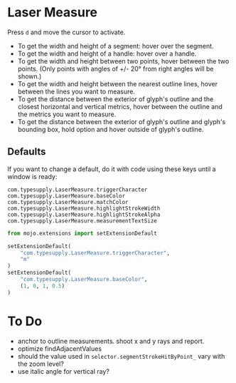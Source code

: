 # Laser Measure

Press `d` and move the cursor to activate.

- To get the width and height of a segment: hover over the segment.
- To get the width and height of a handle: hover over a handle.
- To get the width and height between two points, hover between the
  two points. (Only points with angles of +/- 20° from right angles
  will be shown.)
- To get the width and height between the nearest outline lines,
  hover between the lines you want to measure.
- To get the distance between the exterior of glyph's outline
  and the closest horizontal and vertical metrics, hover between
  the outline and the metrics you want to measure.
- To get the distance between the exterior of glyph's outline
  and glyph's bounding box, hold option and hover outside of
  glyph's outline.

## Defaults

If you want to change a default, do it with code using these keys until a window is ready:

```
com.typesupply.LaserMeasure.triggerCharacter
com.typesupply.LaserMeasure.baseColor
com.typesupply.LaserMeasure.matchColor
com.typesupply.LaserMeasure.highlightStrokeWidth
com.typesupply.LaserMeasure.highlightStrokeAlpha
com.typesupply.LaserMeasure.measurementTextSize
```

```python
from mojo.extensions import setExtensionDefault

setExtensionDefault(
    "com.typesupply.LaserMeasure.triggerCharacter",
    "m"
)
setExtensionDefault(
    "com.typesupply.LaserMeasure.baseColor",
    (1, 0, 1, 0.5)
)
```

# To Do

- anchor to outline measurements. shoot x and y rays and report.
- optimize findAdjacentValues
- should the value used in `selector.segmentStrokeHitByPoint_` vary with the zoom level?
- use italic angle for vertical ray?